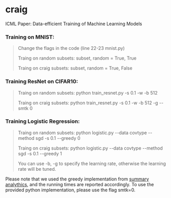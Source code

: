 # craig

ICML Paper: Data-efficient Training of Machine Learning Models


### Training on MNIST:
> Change the flags in the code (line 22-23 mnist.py)
>
> Traing on random subsets: subset, random = True, True
>
> Traing on craig subsets: subset, random = True, False  


### Training ResNet on CIFAR10:
> Traing on random subsets: python train_resnet.py -s 0.1 -w -b 512
>
> Traing on craig subsets: python train_resnet.py -s 0.1 -w -b 512 -g --smtk 0

### Training Logistic Regression:
> Traing on random subsets: python logistic.py --data covtype --method sgd -s 0.1 --greedy 0
>
> Traing on craig subsets: python logistic.py --data covtype --method sgd -s 0.1 --greedy 1
>
> You can use -b, -g to specify the learning rate, otherwise the learning rate will be tuned.


Please note that we used the greedy implementation from [summary analythics](https://smr.ai/), and the running times are reported accordingly. To use the provided python implementation, please use the flag smtk=0.
